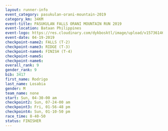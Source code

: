 ```yaml
---
layout: runner-info 
event_category: pasukulan-orani-mountain-2019 
category_km: 34KM 
event-title: PASUKULAN FALLS ORANI MOUNTAIN RUN 2019 
event-location: Bataan Philippines 
event-logo: https://res.cloudinary.com/dykbosktl/image/upload/v1573614687/Logo/Pasukulan_Logo_ndzbkp.jpg
event-date: 04-19-2019 
checkpoint-name2: FALLS (T-2) 
checkpoint-name3: RIDGE (T-3) 
checkpoint-name4: FINISH (T-4) 
checkpoint-name5: 
checkpoint-name6: 
overall_rank: 9
gender_rank: 9
bib: 3417
first_name: Rodrigo
last_name: Losabia
gender: M
team_name: none
start: Sun, 04-30-00 am
checkpoint2: Sun, 07-24-00 am
checkpoint3: Fri, 01-56-48 pm
checkpoint4: Sun, 01-10-50 pm
race_time: 8-40-50
status: FINISHER
---
```

